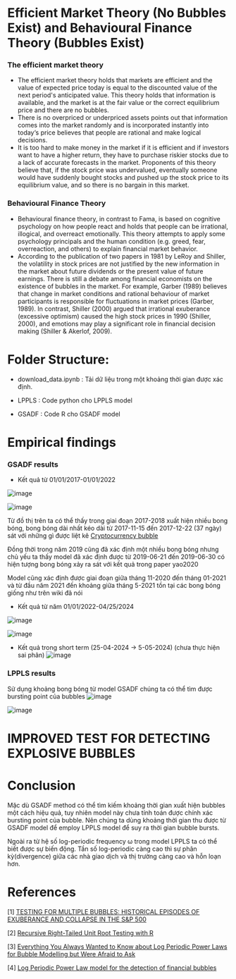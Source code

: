 # Efficient Market Theory (No Bubbles Exist) and Behavioural Finance Theory (Bubbles Exist)
### The efficient market theory
- The efficient market theory holds that markets are efficient and the value of expected price today is equal to the discounted value of the next‎ period's‎ anticipated‎ value. This theory holds that information is available, and the market is at the fair value or the correct equilibrium price and there are no bubbles.
- There is no overpriced or underpriced assets points out that information comes into the market randomly and is incorporated‎ instantly‎ into‎ today‘s‎ price believes that people are rational and make logical decisions.
- It is too hard to make money in the market if it is efficient and if investors want to have a higher return, they have to purchase riskier stocks due to a lack of accurate forecasts in the market. Proponents of this theory believe that, if the stock price was undervalued, eventually someone would have suddenly bought stocks and pushed up the stock price to its equilibrium value, and so there is no bargain in this market.
### Behavioural Finance Theory
- Behavioural finance theory, in contrast to Fama, is based on cognitive psychology on how people react and holds that people can be irrational, illogical, and overreact emotionally. This theory attempts to apply some psychology principals and the human condition (e.g. greed, fear, overreaction, and others) to explain financial market behavior.
- According to the publication of two papers in 1981 by LeRoy and Shiller, the volatility in stock prices are not justified by the new information in the market about future dividends or the present value of future earnings. There is still a debate among financial economists on the existence of bubbles in the market. For example, Garber (1989) believes that change in market conditions and rational behaviour of market participants is responsible for fluctuations in market prices (Garber, 1989). In contrast, Shiller (2000) argued that irrational exuberance (excessive optimism) caused the high stock prices in 1990 (Shiller, 2000), and emotions may play a significant role in financial decision making (Shiller & Akerlof,
2009).



# Folder Structure:
- download_data.ipynb : Tải dữ liệu trong một khoảng thời gian được xác định.
  
- LPPLS : Code python cho LPPLS model
  
- GSADF : Code R cho GSADF model

# Empirical findings

### GSADF results 
- Kết quả từ 01/01/2017-01/01/2022

![image](https://github.com/VinhPhamAI/economic-bubble/assets/115690131/fb0a43d4-e2cd-4670-bf10-a570b8286e9d)

![image](https://github.com/VinhPhamAI/economic-bubble/assets/115690131/d1ac129b-cc8e-4ee6-b7d1-39235af719ed)

Từ đồ thị trên ta có thể thấy trong giai đoạn 2017-2018 xuất hiện nhiều bong bóng, bong bóng dài nhất kéo dài từ 2017-11-15 đến 2017-12-22 (37 ngày) sát với những gì được liệt kê [Cryptocurrency bubble](https://en.wikipedia.org/wiki/Cryptocurrency_bubble)

Đồng thời trong năm 2019 cũng đã xác định một nhiều bong bóng nhưng chủ yếu ta thấy model đã xác định được từ 2019-06-21 đến 2019-06-30 có hiện tượng bong bóng xảy ra sát với kết quả trong paper yao2020

Model cũng xác định được giai đoạn giữa tháng 11-2020 đến tháng 01-2021 và từ đầu năm 2021 đến khoảng giữa tháng 5-2021 tồn tại các bong bóng giống như trên wiki đã nói

- Kết quả từ năm 01/01/2022-04/25/2024

![image](https://github.com/VinhPhamAI/economic-bubble/assets/115690131/1692e7d2-80aa-4bf9-925a-4af1e1e3d57a)

![image](https://github.com/VinhPhamAI/economic-bubble/assets/115690131/5f62763f-1fad-4188-ba50-57b5531caab5)

- Kết quả trong short term (25-04-2024 -> 5-05-2024) (chưa thực hiện sai phân)
  ![image](https://github.com/VinhPhamAI/economic-bubble/assets/115690131/8cf3c857-2a27-43eb-8e3f-94049910643b)


### LPPLS results

Sử dụng khoảng bong bóng từ model GSADF chúng ta có thể tìm được bursting point của bubbles
![image](https://github.com/VinhPhamAI/economic-bubble/assets/115690131/2f8acdc6-19d8-44d4-8011-21076594519b)

![image](https://github.com/VinhPhamAI/economic-bubble/assets/115690131/18dc8a27-9655-44dd-86b5-53c104a69b41)


# IMPROVED TEST FOR DETECTING EXPLOSIVE BUBBLES


# Conclusion

Mặc dù GSADF method có thể tìm kiếm khoảng thời gian xuất hiện bubbles một cách hiệu quả, tuy nhiên model này chưa tính toán được chính xác bursting point của bubble. Nên chúng ta dùng khoảng thời gian thu được từ GSADF model để employ LPPLS model để suy ra thời gian bubble bursts.

Ngoài ra từ hệ số log-periodic frequency ω trong model LPPLS ta có thể biết được sự biến động. Tần số log-periodic càng cao thì sự phân kỳ(divergence) giữa các nhà giao dịch và thị trường càng cao và hỗn loạn hơn. 


# References
[1] [TESTING FOR MULTIPLE BUBBLES: HISTORICAL EPISODES OF EXUBERANCE AND COLLAPSE IN THE S&P 500](http://korora.econ.yale.edu/phillips/pubs/art/p1498.pdf)

[2] [Recursive Right-Tailed Unit Root Testing with R](https://www.dallasfed.org/~/media/documents/research/international/wpapers/2020/0383.pdf)

[3] [Everything You Always Wanted to Know about Log Periodic Power Laws for Bubble Modelling but Were Afraid to Ask](https://mpra.ub.uni-muenchen.de/47869/1/MPRA_paper_47869.pdf)

[4] [Log Periodic Power Law model for the detection of financial bubbles](https://www.politesi.polimi.it/retrieve/c280fa02-ead6-4885-8602-3f6c24dfb6d1/Bonanomi%20-%20Log%20Periodic%20Power%20Law%20model%20for%20the%20detection%20of%20financial%20bubbles.pdf)
